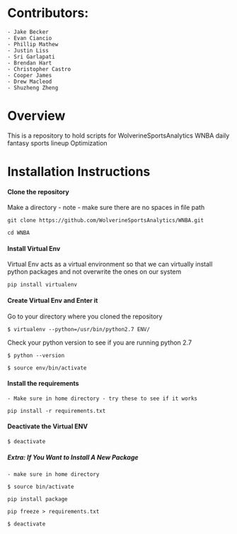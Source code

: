 # Contributors:
    - Jake Becker
    - Evan Ciancio
    - Phillip Mathew
    - Justin Liss
    - Sri Garlapati
    - Brendan Hart
    - Christopher Castro
    - Cooper James
    - Drew Macleod
    - Shuzheng Zheng

# Overview

This is a repository to hold scripts for WolverineSportsAnalytics WNBA daily fantasy sports lineup Optimization

# Installation Instructions

#### Clone the repository 
Make a directory - note - make sure there are no spaces in file path

`git clone https://github.com/WolverineSportsAnalytics/WNBA.git`

`cd WNBA`

#### Install Virtual Env 
Virtual Env acts as a virtual environment so that we can virtually install python packages and not overwrite the ones 
on our system 

`pip install virtualenv`

#### Create Virtual Env and Enter it 
Go to your directory where you cloned the repository 

`$ virtualenv --python=/usr/bin/python2.7 ENV/`

Check your python version to see if you are running python 2.7

`$ python --version`

`$ source env/bin/activate`

#### Install the requirements
    - Make sure in home directory - try these to see if it works 

`pip install -r requirements.txt`


#### Deactivate the Virtual ENV
`$ deactivate`

##### Extra: If You Want to Install A New Package
    - make sure in home directory
    
`$ source bin/activate`

`pip install package`

`pip freeze > requirements.txt`

`$ deactivate`

